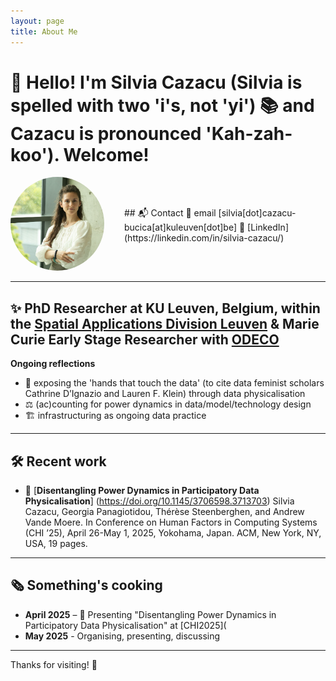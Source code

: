 ```yaml
---
layout: page
title: About Me
---
```


# 👋 Hello! I'm Silvia Cazacu  (Silvia is spelled with two 'i's, not 'yi') 📚 and Cazacu is pronounced 'Kah-zah-koo'). Welcome!

<div style="display: flex; align-items: center; gap: 2rem;">
  <!-- Profile Image Section -->
  <div style="flex-shrink: 0;">
    <img src="Silvia_profile_2.jpg" alt="Silvia's Profile" style="width: 150px; height: 150px; border-radius: 50%; object-fit: cover;">
  </div>
  <!-- Contact Info Section -->
  <div>
    <div>
      ## 📬 Contact  
      📧 email [silvia[dot]cazacu-bucica[at]kuleuven[dot]be]  
      💼 [LinkedIn](https://linkedin.com/in/silvia-cazacu/)
    </div>
  </div>
</div>

---

## ✨ PhD Researcher at KU Leuven, Belgium, within the [Spatial Applications Division Leuven](https://ees.kuleuven.be/en/sadl/about-sadl) & Marie Curie Early Stage Researcher with [ODECO](https://odeco-research.eu/)

**Ongoing reflections**
- 🤲 exposing the 'hands that touch the data' (to cite data feminist scholars Cathrine D’Ignazio and Lauren F. Klein) through data physicalisation
- ⚖️ (ac)counting for power dynamics in data/model/technology design 
- 🏗️ infrastructuring as ongoing data practice

---

## 🛠️ Recent work

- 📄 [**Disentangling Power Dynamics in Participatory Data Physicalisation**] (https://doi.org/10.1145/3706598.3713703) Silvia Cazacu, Georgia Panagiotidou, Thérèse Steenberghen, and Andrew Vande Moere.  In Conference on Human Factors in Computing Systems (CHI ’25), April 26-May 1, 2025, Yokohama, Japan. ACM, New York,
NY, USA, 19 pages.

---

## 🗞️ Something's cooking

- **April 2025** – 🎉 Presenting "Disentangling Power Dynamics in Participatory Data Physicalisation" at [CHI2025](
- **May 2025** - Organising, presenting, discussing 

---

Thanks for visiting! 🧡
